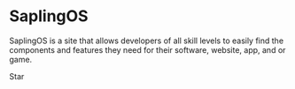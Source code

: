 # SaplingOS
SaplingOS is a site that allows developers of all skill levels to easily find the components and features they need for their software, website, app, and or game.

Star

